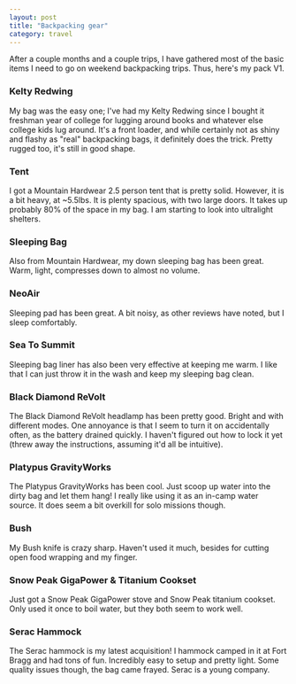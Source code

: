 ```yaml
---
layout: post
title: "Backpacking gear"
category: travel
---
```


After a couple months and a couple trips, I have gathered most of the basic items I need
to go on weekend backpacking trips. Thus, here's my pack V1.

### Kelty Redwing
My bag was the easy one; I've had my Kelty Redwing since I bought it freshman year of
college for lugging around books and whatever else college kids lug around. It's a front
loader, and while certainly not as shiny and flashy as "real" backpacking bags, it
definitely does the trick. Pretty rugged too, it's still in good shape.

### Tent
I got a Mountain Hardwear 2.5 person tent that is pretty solid. However, it is a bit
heavy, at ~5.5lbs. It is plenty spacious, with two large doors. It takes up probably 80%
of the space in my bag. I am starting to look into ultralight shelters.

### Sleeping Bag
Also from Mountain Hardwear, my down sleeping bag has been great. Warm, light, compresses
down to almost no volume.

### NeoAir
Sleeping pad has been great. A bit noisy, as other reviews have noted, but I sleep
comfortably.

### Sea To Summit
Sleeping bag liner has also been very effective at keeping me warm. I like that I can
just throw it in the wash and keep my sleeping bag clean.

### Black Diamond ReVolt
The Black Diamond ReVolt headlamp has been pretty good. Bright and with different modes.
One annoyance is that I seem to turn it on accidentally often, as the battery drained
quickly. I haven't figured out how to lock it yet (threw away the instructions, assuming
it'd all be intuitive).

### Platypus GravityWorks
The Platypus GravityWorks has been cool. Just scoop up water into the dirty bag and let
them hang! I really like using it as an in-camp water source. It does seem a bit overkill
for solo missions though.

### Bush
My Bush knife is crazy sharp. Haven't used it much, besides for cutting open food
wrapping and my finger.

### Snow Peak GigaPower & Titanium Cookset
Just got a Snow Peak GigaPower stove and Snow Peak titanium cookset. Only used it once to
boil water, but they both seem to work well.

### Serac Hammock
The Serac hammock is my latest acquisition! I hammock camped in it at Fort Bragg and had
tons of fun. Incredibly easy to setup and pretty light. Some quality issues though, the
bag came frayed. Serac is a young company.

